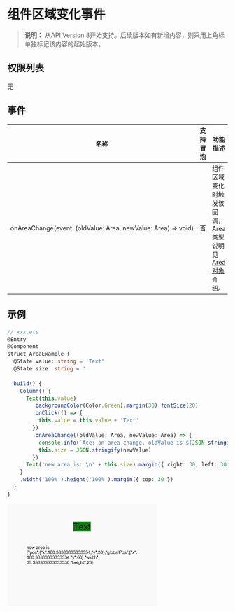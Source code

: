 # 组件区域变化事件

>  **说明：**
> 从API Version 8开始支持。后续版本如有新增内容，则采用上角标单独标记该内容的起始版本。


## 权限列表

无


## 事件

| 名称 | 支持冒泡 | 功能描述 | 
| -------- | -------- | -------- | 
| onAreaChange(event:&nbsp;(oldValue:&nbsp;Area,&nbsp;newValue:&nbsp;Area)&nbsp;=&gt;&nbsp;void) | 否 | 组件区域变化时触发该回调，Area类型说明见[Area对象](ts-universal-events-click.md)介绍。 | 


## 示例

```ts
// xxx.ets
@Entry
@Component
struct AreaExample {
  @State value: string = 'Text'
  @State size: string = ''

  build() {
    Column() {
      Text(this.value)
        .backgroundColor(Color.Green).margin(30).fontSize(20)
        .onClick(() => {
          this.value = this.value + 'Text'
        })
        .onAreaChange((oldValue: Area, newValue: Area) => {
          console.info(`Ace: on area change, oldValue is ${JSON.stringify(oldValue)} value is ${JSON.stringify(newValue)}`)
          this.size = JSON.stringify(newValue)
        })
      Text('new area is: \n' + this.size).margin({ right: 30, left: 30 })
    }
    .width('100%').height('100%').margin({ top: 30 })
  }
}
```

![zh-cn_image_0000001189634870](figures/zh-cn_image_0000001189634870.gif)
